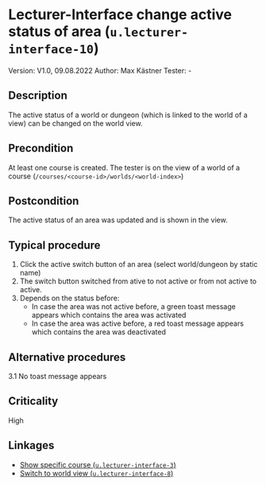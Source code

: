 # Lecturer-Interface change active status of area (`u.lecturer-interface-10`)


Version: V1.0, 09.08.2022
Author: Max Kästner
Tester: -

## Description

The active status of a world or dungeon (which is linked to the world of a view) can be changed on the world view.

## Precondition

At least one course is created. The tester is on the view of a world of a course (`/courses/<course-id>/worlds/<world-index>`)

## Postcondition

The active status of an area was updated and is shown in the view.

## Typical procedure

1. Click the active switch button of an area (select world/dungeon by static name)
2. The switch button switched from ative to not active or from not active to active.
3. Depends on the status before:
    - In case the area was not active before, a green toast message appears which contains the area was activated
    - In case the area was active before, a red toast message appears which contains the area was deactivated

## Alternative procedures

3.1 No toast message appears

## Criticality

High

## Linkages

- [Show specific course (`u.lecturer-interface-3`)](u-lecturer-interface-3-show-specific-course.md)
- [Switch to world view (`u.lecturer-interface-8`)](u-lecturer-interface-8-switch-to-world-view.md)